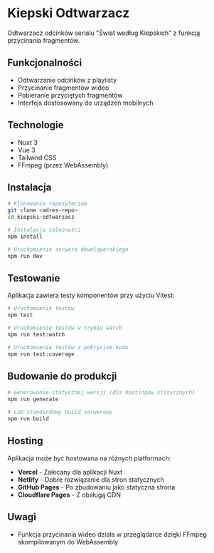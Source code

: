 # Kiepski Odtwarzacz

Odtwarzacz odcinków serialu "Świat według Kiepskich" z funkcją przycinania fragmentów.

## Funkcjonalności

- Odtwarzanie odcinków z playlisty
- Przycinanie fragmentów wideo
- Pobieranie przyciętych fragmentów
- Interfejs dostosowany do urządzeń mobilnych

## Technologie

- Nuxt 3
- Vue 3
- Tailwind CSS
- FFmpeg (przez WebAssembly)

## Instalacja

```bash
# Klonowanie repozytorium
git clone <adres-repo>
cd kiepski-odtwarzacz

# Instalacja zależności
npm install

# Uruchomienie serwera deweloperskiego
npm run dev
```

## Testowanie

Aplikacja zawiera testy komponentów przy użyciu Vitest:

```bash
# Uruchomienie testów
npm test

# Uruchomienie testów w trybie watch
npm run test:watch

# Uruchomienie testów z pokryciem kodu
npm run test:coverage
```

## Budowanie do produkcji

```bash
# Generowanie statycznej wersji (dla hostingów statycznych)
npm run generate

# Lub standardowy build serwerowy
npm run build
```

## Hosting

Aplikacja może być hostowana na różnych platformach:

- **Vercel** - Zalecany dla aplikacji Nuxt
- **Netlify** - Dobre rozwiązanie dla stron statycznych
- **GitHub Pages** - Po zbudowaniu jako statyczna strona
- **Cloudflare Pages** - Z obsługą CDN

## Uwagi

- Funkcja przycinania wideo działa w przeglądarce dzięki FFmpeg skompilowanym do WebAssembly

